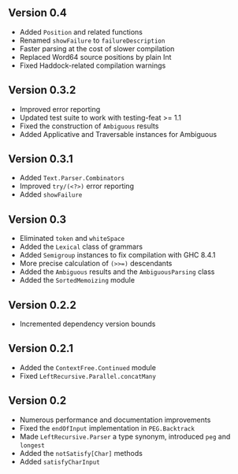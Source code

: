 Version 0.4
---------------
* Added `Position` and related functions
* Renamed `showFailure` to `failureDescription`
* Faster parsing at the cost of slower compilation
* Replaced Word64 source positions by plain Int
* Fixed Haddock-related compilation warnings

Version 0.3.2
---------------
* Improved error reporting
* Updated test suite to work with testing-feat >= 1.1
* Fixed the construction of `Ambiguous` results
* Added Applicative and Traversable instances for Ambiguous

Version 0.3.1
---------------
* Added `Text.Parser.Combinators`
* Improved `try/(<?>)` error reporting
* Added `showFailure`

Version 0.3
---------------
* Eliminated `token` and `whiteSpace`
* Added the `Lexical` class of grammars
* Added `Semigroup` instances to fix compilation with GHC 8.4.1
* More precise calculation of `(>>=)` descendants
* Added the `Ambiguous` results and the `AmbiguousParsing` class
* Added the `SortedMemoizing` module

Version 0.2.2
---------------
* Incremented dependency version bounds

Version 0.2.1
---------------
* Added the `ContextFree.Continued` module
* Fixed `LeftRecursive.Parallel.concatMany`

Version 0.2
---------------
* Numerous performance and documentation improvements
* Fixed the `endOfInput` implementation in `PEG.Backtrack`
* Made `LeftRecursive.Parser` a type synonym, introduced `peg` and `longest`
* Added the `notSatisfy[Char]` methods
* Added `satisfyCharInput`
